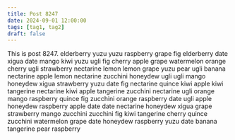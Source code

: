 ```yaml
---
title: Post 8247
date: 2024-09-01 12:00:00
tags: [tag1, tag2]
draft: false
---
```

This is post 8247.
elderberry
yuzu
yuzu
raspberry
grape
fig
elderberry
date
xigua
date
mango
kiwi
yuzu
ugli
fig
cherry
apple
grape
watermelon
orange
cherry
ugli
strawberry
nectarine
lemon
lemon
grape
yuzu
pear
ugli
banana
nectarine
apple
lemon
nectarine
zucchini
honeydew
ugli
ugli
mango
honeydew
xigua
strawberry
yuzu
date
fig
nectarine
quince
kiwi
apple
kiwi
tangerine
nectarine
kiwi
apple
tangerine
zucchini
nectarine
ugli
orange
mango
raspberry
quince
fig
zucchini
orange
raspberry
date
ugli
apple
honeydew
raspberry
apple
date
date
nectarine
honeydew
xigua
grape
strawberry
mango
zucchini
zucchini
fig
kiwi
tangerine
cherry
quince
zucchini
watermelon
grape
date
honeydew
raspberry
yuzu
date
banana
tangerine
pear
raspberry
